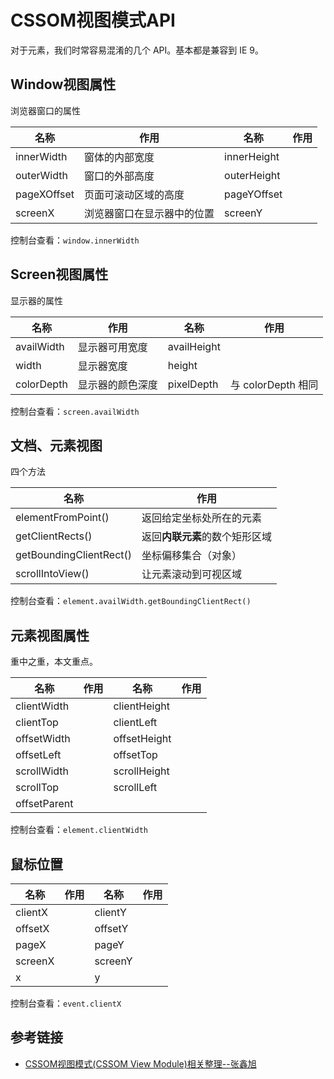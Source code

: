 # CSSOM视图模式API

对于元素，我们时常容易混淆的几个 API。基本都是兼容到 IE 9。

## Window视图属性

浏览器窗口的属性

| 名称        | 作用                       | 名称        | 作用 |
| ----------- | -------------------------- | ----------- | ---- |
| innerWidth  | 窗体的内部宽度             | innerHeight |      |
| outerWidth  | 窗口的外部高度             | outerHeight |      |
| pageXOffset | 页面可滚动区域的高度       | pageYOffset |      |
| screenX     | 浏览器窗口在显示器中的位置 | screenY     |      |

控制台查看：`window.innerWidth`

## Screen视图属性

显示器的属性

| 名称       | 作用             | 名称        | 作用               |
| ---------- | ---------------- | ----------- | ------------------ |
| availWidth | 显示器可用宽度   | availHeight |                    |
| width      | 显示器宽度       | height      |                    |
| colorDepth | 显示器的颜色深度 | pixelDepth  | 与 colorDepth 相同 |

控制台查看：`screen.availWidth`

## 文档、元素视图

四个方法

| 名称                    | 作用                           |
| ----------------------- | ------------------------------ |
| elementFromPoint()      | 返回给定坐标处所在的元素       |
| getClientRects()        | 返回**内联元素**的数个矩形区域 |
| getBoundingClientRect() | 坐标偏移集合（对象）           |
| scrollIntoView()        | 让元素滚动到可视区域           |

控制台查看：`element.availWidth.getBoundingClientRect()`

## 元素视图属性

重中之重，本文重点。

| 名称         | 作用 | 名称         | 作用 |
| ------------ | ---- | ------------ | ---- |
| clientWidth  |      | clientHeight |      |
| clientTop    |      | clientLeft   |      |
| offsetWidth  |      | offsetHeight |      |
| offsetLeft   |      | offsetTop    |      |
| scrollWidth  |      | scrollHeight |      |
| scrollTop    |      | scrollLeft   |      |
| offsetParent |      |              |      |

控制台查看：`element.clientWidth`

## 鼠标位置

| 名称    | 作用 | 名称    | 作用 |
| ------- | ---- | ------- | ---- |
| clientX |      | clientY |      |
| offsetX |      | offsetY |      |
| pageX   |      | pageY   |      |
| screenX |      | screenY |      |
| x       |      | y       |      |

控制台查看：`event.clientX`



## 参考链接

- [CSSOM视图模式(CSSOM View Module)相关整理--张鑫旭](https://www.zhangxinxu.com/wordpress/2011/09/cssom视图模式cssom-view-module相关整理与介绍/) 


